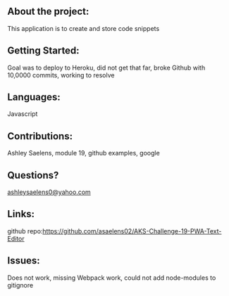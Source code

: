 ## About the project:

This application is to create and store code snippets

## Getting Started:

Goal was to deploy to Heroku, did not get that far, broke Github with 10,0000 commits, working to resolve

## Languages:

Javascript

## Contributions:

 Ashley Saelens, module 19, github examples, google

## Questions?

ashleysaelens0@yahoo.com

## Links:

github repo:https://github.com/asaelens02/AKS-Challenge-19-PWA-Text-Editor






## Issues:

Does not work, missing Webpack work, could not add node-modules to gitignore